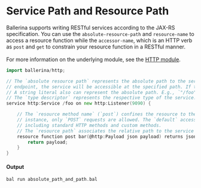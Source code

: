 # Service Path and Resource Path

 Ballerina supports writing RESTful services according to the JAX-RS specification. 
 You can use the `absolute-resource-path` and `resource-name` to access a resource function while the `accessor-name`,
 which is an HTTP verb as `post` and `get` to constrain your resource function in a RESTful manner.<br/><br/>
 For more information on the underlying module, 
 see the [HTTP module](https:docs.central.ballerina.io/ballerina/http/latest/).

```go
import ballerina/http;

// The `absolute resource path` represents the absolute path to the service. When bound to a listener
// endpoint, the service will be accessible at the specified path. If the path is omitted, then it defaults to `/`.
// A string literal also can represent the absolute path. E.g., `"/foo"`.
// The `type descriptor` represents the respective type of the service. E.g., `http:Service`.
service http:Service /foo on new http:Listener(9090) {

    // The `resource method name` (`post`) confines the resource to the specified HTTP methods. In this
    // instance, only `POST` requests are allowed. The `default` accessor can be used to match with all methods
    // including standard HTTP methods and custom methods.
    // The `resource path` associates the relative path to the service object's path. E.g., `bar`.
    resource function post bar(@http:Payload json payload) returns json {
        return payload;
    }
}
```

#### Output

```go
bal run absolute_path_and_path.bal
```